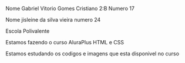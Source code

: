 Nome Gabriel Vitorio Gomes Cristiano 2:B Numero 17

Nome jisleine da silva vieira numero 24

Escola Polivalente

Estamos fazendo o curso AluraPlus HTML e CSS

Estamos estudando os codigos e imagens que esta disponivel no curso

